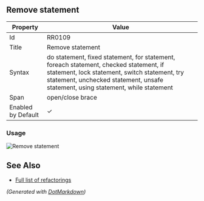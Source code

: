 ## Remove statement

| Property           | Value                                                                                                                                                                                                                      |
| ------------------ | -------------------------------------------------------------------------------------------------------------------------------------------------------------------------------------------------------------------------- |
| Id                 | RR0109                                                                                                                                                                                                                     |
| Title              | Remove statement                                                                                                                                                                                                           |
| Syntax             | do statement, fixed statement, for statement, foreach statement, checked statement, if statement, lock statement, switch statement, try statement, unchecked statement, unsafe statement, using statement, while statement |
| Span               | open/close brace                                                                                                                                                                                                           |
| Enabled by Default | &#x2713;                                                                                                                                                                                                                   |

### Usage

![Remove statement](../../images/refactorings/RemoveStatement.png)

## See Also

* [Full list of refactorings](Refactorings.md)


*\(Generated with [DotMarkdown](http://github.com/JosefPihrt/DotMarkdown)\)*